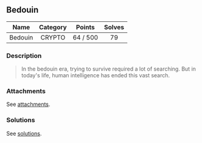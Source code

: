 ## Bedouin

|  Name  |  Category  |  Points  |  Solves  |
| :----: | :----: | :----: | :----: |
|  Bedouin  |  CRYPTO  |  64 / 500  |  79  |

### Description
> In the bedouin era, trying to survive required a lot of searching. But in today's life, human intelligence has ended this vast search.

### Attachments
See [attachments](https://github.com/roadicing/ctf-writeups/tree/main/2022/asisctf-finals/bedouin/attachments).

### Solutions
See [solutions](https://github.com/roadicing/ctf-writeups/tree/main/2022/asisctf-finals/bedouin/solutions).